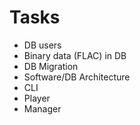 # Tasks
- DB users
- Binary data (FLAC) in DB
- DB Migration
- Software/DB Architecture
- CLI
- Player
- Manager
